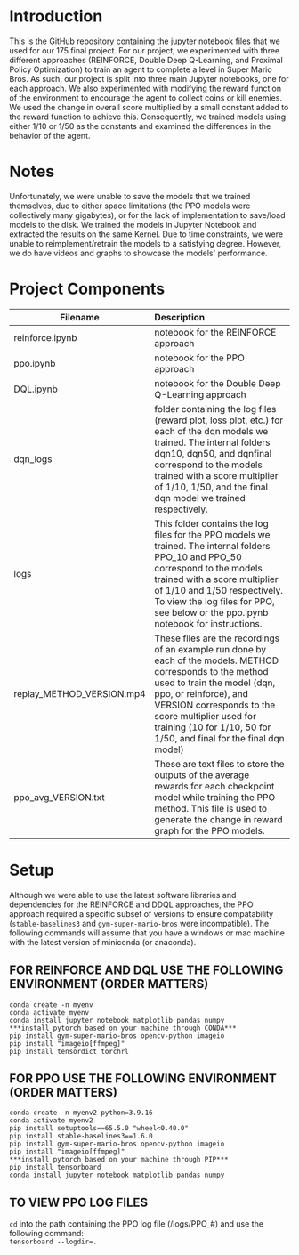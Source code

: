 # Introduction
This is the GitHub repository containing the jupyter notebook files that we used for our 175 final project. For our project, we experimented with three different approaches (REINFORCE, Double Deep Q-Learning, and Proximal Policy Optimization) to train an agent to complete a level in Super Mario Bros. As such, our project is split into three main Jupyter notebooks, one for each approach. We also experimented with modifying the reward function of the environment to encourage the agent to collect coins or kill enemies. We used the change in overall score multiplied by a small constant added to the reward function to achieve this. Consequently, we trained models using either 1/10 or 1/50 as the constants and examined the differences in the behavior of the agent.  

# Notes
Unfortunately, we were unable to save the models that we trained themselves, due to either space limitations (the PPO models were collectively many gigabytes), or for the lack of implementation to save/load models to the disk. We trained the models in Jupyter Notebook and extracted the results on the same Kernel. Due to time constraints, we were unable to reimplement/retrain the models to a satisfying degree. However, we do have videos and graphs to showcase the models' performance.

# Project Components

| Filename | Description |
| ------ | :-----------|
| reinforce.ipynb | notebook for the REINFORCE approach |  
| ppo.ipynb | notebook for the PPO approach |
| DQL.ipynb | notebook for the Double Deep Q-Learning approach |
| dqn_logs | folder containing the log files (reward plot, loss plot, etc.) for each of the dqn models we trained. The internal folders dqn10, dqn50, and dqnfinal correspond to the models trained with a score multiplier of 1/10, 1/50, and the final dqn model we trained respectively. |
| logs | This folder contains the log files for the PPO models we trained. The internal folders PPO_10 and PPO_50 correspond to the models trained with a score multiplier  of 1/10 and 1/50 respectively. To view the log files for PPO, see below or the ppo.ipynb notebook for instructions. |
| replay_METHOD_VERSION.mp4 | These files are the recordings of an example run done by each of the models. METHOD corresponds to the method used to train the model (dqn, ppo, or reinforce), and VERSION corresponds to the score multiplier used for training (10 for 1/10, 50 for 1/50, and final for the final dqn model) |
| ppo_avg_VERSION.txt | These are text files to store the outputs of the average rewards for each checkpoint model while training the PPO method. This file is used to generate the change in reward graph for the PPO models. |

# Setup
Although we were able to use the latest software libraries and dependencies for the REINFORCE and DDQL approaches, the PPO approach required a specific subset of versions to ensure compatability (`stable-baselines3` and `gym-super-mario-bros` were incompatible). The following commands will assume that you have a windows or mac machine with the latest version of miniconda (or anaconda).

## FOR REINFORCE AND DQL USE THE FOLLOWING ENVIRONMENT (ORDER MATTERS)
```
conda create -n myenv
conda activate myenv
conda install jupyter notebook matplotlib pandas numpy
***install pytorch based on your machine through CONDA***
pip install gym-super-mario-bros opencv-python imageio
pip install "imageio[ffmpeg]"
pip install tensordict torchrl
```

## FOR PPO USE THE FOLLOWING ENVIRONMENT (ORDER MATTERS)
```
conda create -n myenv2 python=3.9.16
conda activate myenv2
pip install setuptools==65.5.0 "wheel<0.40.0"
pip install stable-baselines3==1.6.0
pip install gym-super-mario-bros opencv-python imageio
pip install "imageio[ffmpeg]"
***install pytorch based on your machine through PIP***
pip install tensorboard
conda install jupyter notebook matplotlib pandas numpy
```

## TO VIEW PPO LOG FILES
`cd` into the path containing the PPO log file (/logs/PPO_#) and use the following command:  
`tensorboard --logdir=.`